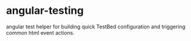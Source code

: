 # angular-testing

angular test helper for building quick TestBed configuration and triggering common html event actions.